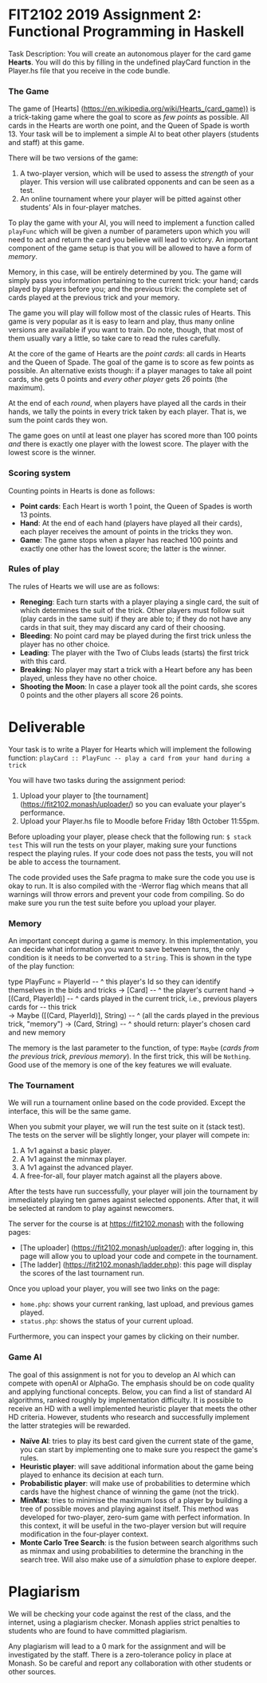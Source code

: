# FIT2102 2019 Assignment 2: Functional Programming in Haskell
Task Description: 
You will create an autonomous player for the card game **Hearts**. You will do this by filling in the undefined playCard function in the Player.hs file that you receive in the code bundle. 

### The Game
The game of [Hearts] (https://en.wikipedia.org/wiki/Hearts_(card_game)) is a trick-taking game where the goal to score as *few points* as possible.  All cards in the Hearts are worth one point, and the Queen of Spade is worth 13.  Your task will be to implement a simple AI to beat other players (students and staff) at this game.

There will be two versions of the game:
1. A two-player version, which will be used to assess the *strength* of your player.  This version will use calibrated opponents and can be seen as a test.
2. An online tournament where your player will be pitted against other students’ AIs in four-player matches.

To play the game with your AI, you will need to implement a function called `playFunc` which will be given a number of parameters upon which you will need to act and return the card you believe will lead to victory.  An important component of the game setup is that you will be allowed to have a form of *memory*.

Memory, in this case, will be entirely determined by you.  The game will simply pass you information pertaining to the current trick: your hand; cards played by players before you; and the previous trick: the complete set of cards played at the previous trick and your memory.

The game you will play will follow most of the classic rules of Hearts.  This game is very popular as it is easy to learn and play, thus many online versions are available if you want to train.  Do note, though, that most of them usually vary a little, so take care to read the rules carefully.

At the core of the game of Hearts are the *point cards*: all cards in Hearts and the Queen of Spade.  The goal of the game is to score as few points as possible.  An alternative exists though: if a player manages to take all point cards, she gets 0 points and *every other player* gets 26 points (the maximum).

At the end of each *round*, when players have played all the cards in their hands, we tally the points in every trick taken by each player.  That is, we sum the point cards they won.

The game goes on until at least one player has scored more than 100 points *and* there is exactly one player with the lowest score.  The player with the lowest score is the winner.

### Scoring system
Counting points in Hearts is done as follows:
- **Point cards**: Each Heart is worth 1 point, the Queen of Spades is worth 13 points.
- **Hand**: At the end of each hand (players have played all their cards), each player receives the amount of points in the tricks they won.
- **Game**: The game stops when a player has reached 100 points and exactly one other has the lowest score; the latter is the winner.

### Rules of play
The rules of Hearts we will use are as follows:
- **Reneging**: Each turn starts with a player playing a single card, the suit of which determines the suit of the trick.  Other players must follow suit (play cards in the same suit) if they are able to; if they do not have any cards in that suit, they may discard any card of their choosing.
- **Bleeding**: No point card may be played during the first trick unless the player has no other choice.
- **Leading**: The player with the Two of Clubs leads (starts) the first trick with this card.
- **Breaking**: No player may start a trick with a Heart before any has been played, unless they have no other choice.
- **Shooting the Moon**: In case a player took all the point cards, she scores 0 points and the other players all score 26 points.

# Deliverable
Your task is to write a Player for Hearts which will implement the following function:
`playCard :: PlayFunc -- play a card from your hand during a trick`

You will have two tasks during the assignment period:
1. Upload your player to [the tournament] (https://fit2102.monash/uploader/) so you can evaluate your player's performance.
2. Upload your Player.hs file to Moodle before Friday 18th October 11:55pm.

Before uploading your player, please check that the following run:
`$ stack test`
This will run the tests on your player, making sure your functions respect the playing rules. If your code does not pass the tests, you will not be able to access the tournament. 

The code provided uses the Safe pragma to make sure the code you use is okay to run. It is also compiled with the -Werror flag which means that all warnings will throw errors and prevent your code from compiling. So do make sure you run the test suite before you upload your player.

### Memory
An important concept during a game is memory. In this implementation, you can decide what information you want to save between turns, the only condition is it needs to be converted to a `String`. This is shown in the type of the play function:

  type PlayFunc
    =  PlayerId -- ^ this player's Id so they can identify themselves in the bids and tricks
    -> [Card]   -- ^ the player's current hand
    -> [(Card, PlayerId)]   -- ^ cards played in the current trick, i.e., previous players cards for 
                            -- this trick          	 
    -> Maybe ([(Card, PlayerId)], String) -- ^ (all the cards played in the previous trick, "memory")
    -> (Card, String) -- ^ should return: player's chosen card and new memory

The memory is the last parameter to the function, of type: `Maybe` (*cards from the previous trick, previous memory*). 
In the first trick, this will be `Nothing`. Good use of the memory is one of the key features we will evaluate.

### The Tournament
We will run a tournament online based on the code provided. Except the interface, this will be the same game. 

When you submit your player, we will run the test suite on it (stack test). The tests on the server will be slightly longer, your player will compete in:
1. A 1v1 against a basic player.
2. A 1v1 against the minmax player.
3. A 1v1 against the advanced player.
4. A free-for-all, four player match against all the players above.

After the tests have run successfully, your player will join the tournament by immediately playing ten games against selected opponents. After that, it will be selected at random to play against newcomers.

The server for the course is at <https://fit2102.monash> with the following pages:
- [The uploader] (https://fit2102.monash/uploader/): after logging in, this page will allow you to upload your code and compete in the tournament.
- [The ladder] (https://fit2102.monash/ladder.php): this page will display the scores of the last tournament run.

Once you upload your player, you will see two links on the page:
- `home.php`: shows your current ranking, last upload, and previous games played.
- `status.php`: shows the status of your current upload.

Furthermore, you can inspect your games by clicking on their number.

### Game AI
The goal of this assignment is not for you to develop an AI which can compete with openAI or AlphaGo.  The emphasis should be on code quality and applying functional concepts.  Below, you can find a list of standard AI algorithms, ranked roughly by implementation difficulty.  It is possible to receive an HD with a well implemented heuristic player that meets the other HD criteria.  However, students who research and successfully implement the latter strategies will be rewarded.

- **Naïve AI**: tries to play its best card given the current state of the game, you can start by implementing one to make sure you respect the game's rules.
- **Heuristic player**: will save additional information about the game being played to enhance its decision at each turn.
- **Probabilistic player**: will make use of probabilities to determine which cards have the highest chance of winning the game (not the trick).
- **MinMax**: tries to minimise the maximum loss of a player by building a tree of possible moves and playing against itself.  This method was developed for two-player, zero-sum game with perfect information.  In this context, it will be useful in the two-player version but will require modification in the four-player context.
- **Monte Carlo Tree Search**: is the fusion between search algorithms such as minmax and using probabilities to determine the branching in the search tree.  Will also make use of a *simulation* phase to explore deeper.

# Plagiarism
We will be checking your code against the rest of the class, and the internet, using a plagiarism checker. Monash applies strict penalties to students who are found to have committed plagiarism.

Any plagiarism will lead to a 0 mark for the assignment and will be investigated by the staff.  There is a zero-tolerance policy in place at Monash.  So be careful and report any collaboration with other students or other sources.

